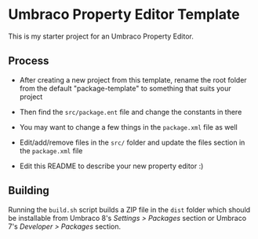 # Umbraco Property Editor Template

This is my starter project for an Umbraco Property Editor.

## Process

- After creating a new project from this template, rename the root folder from the
default "package-template" to something that suits your project

- Then find the `src/package.ent` file and change the constants in there

- You may want to change a few things in the `package.xml` file as well

- Edit/add/remove files in the `src/` folder and update the files section in the
`package.xml` file

- Edit this README to describe your new property editor :)


## Building

Running the `build.sh` script builds a ZIP file in the `dist` folder which
should be installable from Umbraco 8's _Settings > Packages_ section or
Umbraco 7's _Developer > Packages_ section.


 
